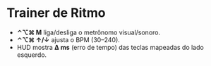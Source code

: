 # Trainer de Ritmo
- **⌃⌥⌘ M** liga/desliga o metrônomo visual/sonoro.
- **⌃⌥⌘ ↑/↓** ajusta o BPM (30–240).
- HUD mostra **Δ ms** (erro de tempo) das teclas mapeadas do lado esquerdo.
